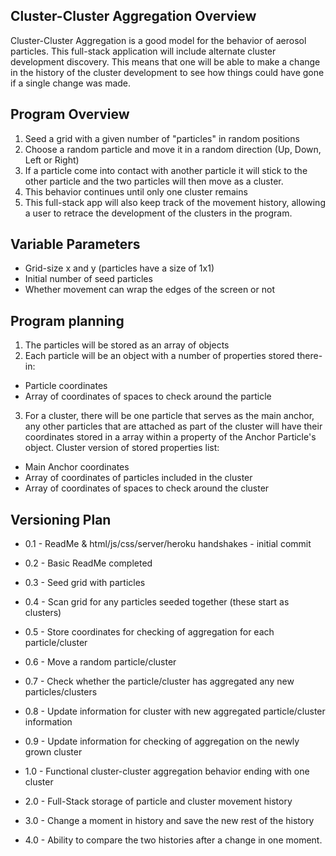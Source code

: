 Cluster-Cluster Aggregation Overview
------------------------------------
Cluster-Cluster Aggregation is a good model for the behavior of aerosol particles. This full-stack application will include alternate cluster development discovery. This means that one will be able to make a change in the history of the cluster development to see how things could have gone if a single change was made.

Program Overview
----------------
1) Seed a grid with a given number of "particles" in random positions
2) Choose a random particle and move it in a random direction (Up, Down, Left or Right)
3) If a particle come into contact with another particle it will stick to the other particle and the two particles will then move as a cluster.
4) This behavior continues until only one cluster remains
5) This full-stack app will also keep track of the movement history, allowing a user to retrace the development of the clusters in the program.

Variable Parameters
-------------------
* Grid-size x and y (particles have a size of 1x1)
* Initial number of seed particles
* Whether movement can wrap the edges of the screen or not

Program planning
----------------
1) The particles will be stored as an array of objects
2) Each particle will be an object with a number of properties stored there-in:
* Particle coordinates
* Array of coordinates of spaces to check around the particle
3) For a cluster, there will be one particle that serves as the main anchor, any other particles that are attached as part of the cluster will have their coordinates stored in a array within a property of the Anchor Particle's object.
Cluster version of stored properties list:
* Main Anchor coordinates
* Array of coordinates of particles included in the cluster
* Array of coordinates of spaces to check around the cluster

Versioning Plan
---------------
* 0.1 - ReadMe & html/js/css/server/heroku handshakes - initial commit
* 0.2 - Basic ReadMe completed
* 0.3 - Seed grid with particles
* 0.4 - Scan grid for any particles seeded together (these start as clusters)
* 0.5 - Store coordinates for checking of aggregation for each particle/cluster
* 0.6 - Move a random particle/cluster
* 0.7 - Check whether the particle/cluster has aggregated any new particles/clusters
* 0.8 - Update information for cluster with new aggregated particle/cluster information
* 0.9 - Update information for checking of aggregation on the newly grown cluster
* 1.0 - Functional cluster-cluster aggregation behavior ending with one cluster

* 2.0 - Full-Stack storage of particle and cluster movement history

* 3.0 - Change a moment in history and save the new rest of the history

* 4.0 - Ability to compare the two histories after a change in one moment.
